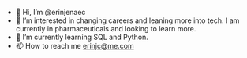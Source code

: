 - 👋 Hi, I’m @erinjenaec
- 👀 I’m interested in changing careers and leaning more into tech. I am currently in pharmaceuticals and looking to learn more. 
- 🌱 I’m currently learning SQL and Python.  
- 📫 How to reach me erinjc@me.com

<!---
erinjenaec/erinjenaec is a ✨ special ✨ repository because its `README.md` (this file) appears on your GitHub profile.
You can click the Preview link to take a look at your changes.
--->
